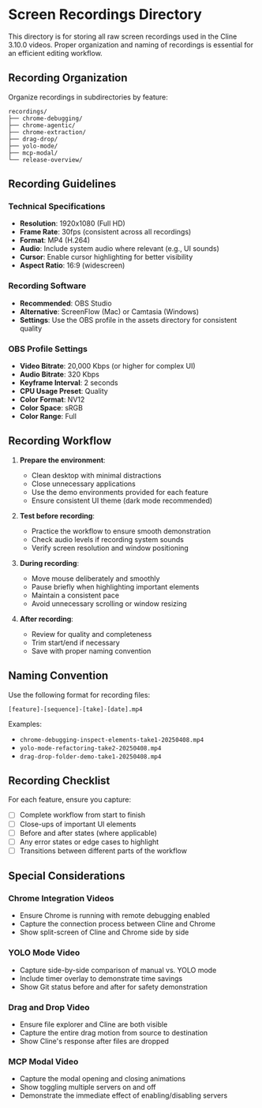 # Screen Recordings Directory

This directory is for storing all raw screen recordings used in the Cline 3.10.0 videos. Proper organization and naming of recordings is essential for an efficient editing workflow.

## Recording Organization

Organize recordings in subdirectories by feature:

```
recordings/
├── chrome-debugging/
├── chrome-agentic/
├── chrome-extraction/
├── drag-drop/
├── yolo-mode/
├── mcp-modal/
└── release-overview/
```

## Recording Guidelines

### Technical Specifications

- **Resolution**: 1920x1080 (Full HD)
- **Frame Rate**: 30fps (consistent across all recordings)
- **Format**: MP4 (H.264)
- **Audio**: Include system audio where relevant (e.g., UI sounds)
- **Cursor**: Enable cursor highlighting for better visibility
- **Aspect Ratio**: 16:9 (widescreen)

### Recording Software

- **Recommended**: OBS Studio
- **Alternative**: ScreenFlow (Mac) or Camtasia (Windows)
- **Settings**: Use the OBS profile in the assets directory for consistent quality

### OBS Profile Settings

- **Video Bitrate**: 20,000 Kbps (or higher for complex UI)
- **Audio Bitrate**: 320 Kbps
- **Keyframe Interval**: 2 seconds
- **CPU Usage Preset**: Quality
- **Color Format**: NV12
- **Color Space**: sRGB
- **Color Range**: Full

## Recording Workflow

1. **Prepare the environment**:
   - Clean desktop with minimal distractions
   - Close unnecessary applications
   - Use the demo environments provided for each feature
   - Ensure consistent UI theme (dark mode recommended)

2. **Test before recording**:
   - Practice the workflow to ensure smooth demonstration
   - Check audio levels if recording system sounds
   - Verify screen resolution and window positioning

3. **During recording**:
   - Move mouse deliberately and smoothly
   - Pause briefly when highlighting important elements
   - Maintain a consistent pace
   - Avoid unnecessary scrolling or window resizing

4. **After recording**:
   - Review for quality and completeness
   - Trim start/end if necessary
   - Save with proper naming convention

## Naming Convention

Use the following format for recording files:

```
[feature]-[sequence]-[take]-[date].mp4
```

Examples:
- `chrome-debugging-inspect-elements-take1-20250408.mp4`
- `yolo-mode-refactoring-take2-20250408.mp4`
- `drag-drop-folder-demo-take1-20250408.mp4`

## Recording Checklist

For each feature, ensure you capture:

- [ ] Complete workflow from start to finish
- [ ] Close-ups of important UI elements
- [ ] Before and after states (where applicable)
- [ ] Any error states or edge cases to highlight
- [ ] Transitions between different parts of the workflow

## Special Considerations

### Chrome Integration Videos
- Ensure Chrome is running with remote debugging enabled
- Capture the connection process between Cline and Chrome
- Show split-screen of Cline and Chrome side by side

### YOLO Mode Video
- Capture side-by-side comparison of manual vs. YOLO mode
- Include timer overlay to demonstrate time savings
- Show Git status before and after for safety demonstration

### Drag and Drop Video
- Ensure file explorer and Cline are both visible
- Capture the entire drag motion from source to destination
- Show Cline's response after files are dropped

### MCP Modal Video
- Capture the modal opening and closing animations
- Show toggling multiple servers on and off
- Demonstrate the immediate effect of enabling/disabling servers
